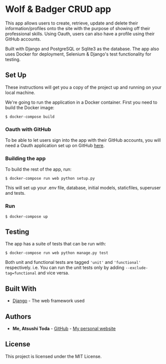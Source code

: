 
# Wolf & Badger CRUD app

This app allows users to create, retrieve, update and delete their information/profiles onto the site with the purpose
of showing off their professional skills. Using Oauth, users can also have a profile using their GitHub accounts.

Built with Django and PostgreSQL or Sqlite3 as the database. The app also uses Docker for deployment, Selenium & Django's
test functionality for testing.


## Set Up

These instructions will get you a copy of the project up and running on your local machine.

We're going to run the application in a Docker container. First you need to build the Docker image:
```
$ docker-compose build
```

### Oauth with GitHub
To be able to let users sign into the app with their GitHub accounts, you will need a Oauth application set up on GitHub [here](https://github.com/settings/applications/new).

### Building the app
To build the rest of the app, run:
```
$ docker-compose run web python setup.py
```
This will set up your .env file, database, initial models, staticfiles, superuser and tests.

### Run
```
$ docker-compose up
```

## Testing
The app has a suite of tests that can be run with:
```
$ docker-compose run web python manage.py test
```

Both unit and functional tests are tagged `'unit'` and `'functional'` respectively.
i.e. You can run the unit tests only by adding `--exclude-tag=functional` and vice versa.

## Built With

* [Django](https://docs.djangoproject.com/en/2.2/) - The web framework used


## Authors

* **Me, Atsushi Toda** - [GitHub](https://github.com/todaatsushi) - [My personal website](https://www.atsushi.dev)

## License

This project is licensed under the MIT License.
